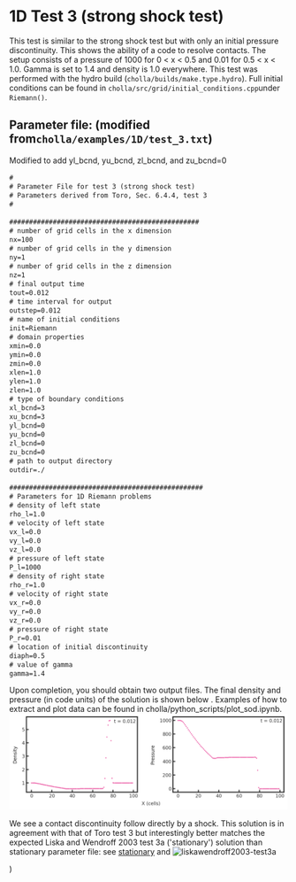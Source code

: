 # 1D Test 3 (strong shock test)
This test is similar to the strong shock test but with only an initial pressure discontinuity. This shows the ability of a code to resolve contacts. The setup consists of a pressure of 1000 for 0 \< x \< 0.5 and 0.01 for 0.5 \< x \< 1.0. Gamma is set to 1.4 and density is 1.0 everywhere. This test was performed with the hydro build (`cholla/builds/make.type.hydro`). Full initial conditions can be found in `cholla/src/grid/initial_conditions.cpp`under `Riemann()`. 

## Parameter file: (modified from`cholla/examples/1D/test_3.txt`)
Modified to add yl_bcnd, yu_bcnd, zl_bcnd, and zu_bcnd=0
```
#
# Parameter File for test 3 (strong shock test)
# Parameters derived from Toro, Sec. 6.4.4, test 3
#

################################################
# number of grid cells in the x dimension
nx=100
# number of grid cells in the y dimension
ny=1
# number of grid cells in the z dimension
nz=1
# final output time
tout=0.012
# time interval for output
outstep=0.012
# name of initial conditions
init=Riemann
# domain properties
xmin=0.0
ymin=0.0
zmin=0.0
xlen=1.0
ylen=1.0
zlen=1.0
# type of boundary conditions
xl_bcnd=3
xu_bcnd=3
yl_bcnd=0
yu_bcnd=0
zl_bcnd=0
zu_bcnd=0
# path to output directory
outdir=./

#################################################
# Parameters for 1D Riemann problems
# density of left state
rho_l=1.0
# velocity of left state
vx_l=0.0
vy_l=0.0
vz_l=0.0
# pressure of left state
P_l=1000
# density of right state
rho_r=1.0
# velocity of right state
vx_r=0.0
vy_r=0.0
vz_r=0.0
# pressure of right state
P_r=0.01
# location of initial discontinuity
diaph=0.5
# value of gamma
gamma=1.4
```
Upon completion, you should obtain two output files. The final density and pressure (in code units) of the solution is shown below . Examples of how to extract and plot data can be found in cholla/python_scripts/plot_sod.ipynb.  
<img src="./images/1dtest-3_density_pressure.png" alt="Two scatter plots side by side, showing density vs cells in the x direction on the left and pressure vs cells in the x direction on the right. The density plot shows a value of 1.0 gradually decrease to 0.1 by x = 40 cells, where it reamins constant until x = 70 cells. Here it jumps to a value of 6 before dropping back down to a value of 1. The width of the spike is around 10 cells. The density remains at 1 for the remainder of the grid. The pressure plot shows a value of 1000 gradually decrease to 450 by x = 40 cells. Here it remains approximately constant until x = 80 cells where it drops discontinuously to a value approaching zero. In the upper right hand corner of both plots is the text 't= 0.012'." width="1200" />  

We see a contact discontinuity follow directly by a shock. This solution is in agreement with that of Toro test 3 but interestingly better matches the expected Liska and Wendroff 2003 test 3a ('stationary') solution than stationary parameter file: see [stationary](https://github.com/evazlimen/cholla-example-tests/blob/main/1d_stationary.md) and 
![liskawendroff2003-test3a](https://github.com/evazlimen/cholla-example-tests/assets/109487593/892728ed-2ed6-433e-ab83-059f99238149)

)
